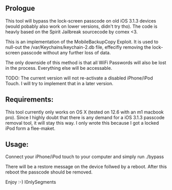 ## Prologue
This tool will bypass the lock-screen passcode on old iOS 3.1.3 devices (would pobably also work on lower versions, didn't try tho). 
The code is heavly based on the Spirit Jailbreak sourcecode by comex <3. 

This is an implementation of the MobileBackupCopy Exploit. It is used to null-out the /var/Keychains/keychain-2.db file, effecifly removing the lock-screen passcode without any further loss of data. 

The only downside of this method is that all WiFi Passwords will also be lost in the process. Everything else will be accessable. 

TODO: The current version will not re-activate a disabled iPhone/iPod Touch. I will try to implement that in a later version.

## Requirements:
This tool currently only works on OS X (tested on 12.6 with an m1 macbook pro).
Since I highly doubt that there is any demand for a iOS 3.1.3 passcode removal tool, it will stay this way. I only wrote this because I got a locked iPod form a flee-maket.

## Usage: 
Connect your iPhone/iPod touch to your computer and simply run ./bypass

There will be a restore message on the device follwed by a reboot. 
After this reboot the passcode should be removed. 

Enjoy :-)
l0nlySegments
